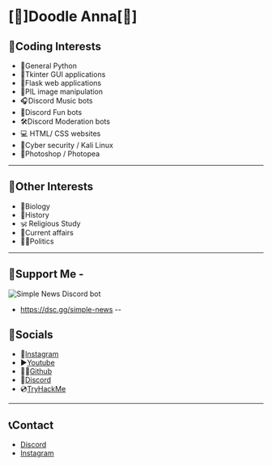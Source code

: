 # [🔱]Doodle Anna[🔱]

## 🌱Coding Interests
- 🐍General Python
- 📱Tkinter GUI applications
- 🍶Flask web applications 
- 🎨PIL image manipulation
- 🎧Discord Music bots 
- 🎈Discord Fun bots
- 🛠Discord Moderation bots
- 💻 HTML/ CSS websites 
- 💾Cyber security / Kali Linux 
- 🧱Photoshop / Photopea
---
## 🧩Other Interests 
- 🧫Biology 
- 📔History 
- 🕉 Religious Study 
- 📰Current affairs 
- 🙋‍♂️Politics  
- --
## 📌Support Me - 
![Simple News Discord bot](https://i.imgur.com/k0pI0x5.png)
- https://dsc.gg/simple-news
--
## 🦈Socials 
- 🤳[Instagram](https://www.instagram.com/doodleannarocks/)
- ▶[Youtube]([www.youtube.com/c/DoodleAnnaRocks?sub_confirmation=1)
- 🐱‍🚀[Github](https://github.com/DoodleAnna)
- 💬[Discord](https://discord.gg/42YGpXahSq)
- 💿[TryHackMe](https://tryhackme.com/p/DoodleAnna)


- --
## 📞Contact
- [Discord](https://discord.gg/42YGpXahSq)
- [Instagram](https://www.instagram.com/doodleannarocks/)
